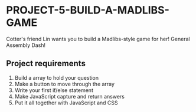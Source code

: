 # PROJECT-5-BUILD-A-MADLIBS-GAME
Cotter's friend Lin wants you to build a Madlibs-style game for her! General Assembly Dash!

## Project requirements
1) Build a array to hold your question
2) Make a button to move through the array
3) Write your first if/else statement
4) Make JavaScript capture and return answers
5) Put it all together with JavaScript and CSS
